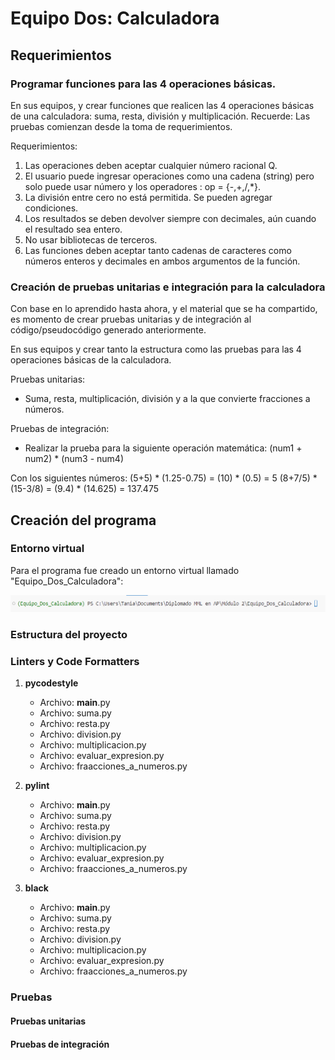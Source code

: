 # Equipo Dos: Calculadora

## Requerimientos

### Programar funciones para las 4 operaciones básicas.

En sus equipos, y crear funciones que realicen las 4 operaciones básicas de una calculadora: suma, resta, división y multiplicación.
Recuerde: Las pruebas comienzan desde la toma de requerimientos.

Requerimientos:

1. Las operaciones deben aceptar cualquier número racional Q.
2. El usuario puede ingresar operaciones como una cadena (string) pero solo puede usar número y los operadores : op = {-,+,/,*}.
3. La división entre cero no está permitida. Se pueden agregar condiciones.
4. Los resultados se deben devolver siempre con decimales, aún cuando el resultado sea entero.
5. No usar bibliotecas de terceros.
6. Las funciones deben aceptar tanto cadenas de caracteres como números enteros y decimales en ambos argumentos de la función.

### Creación de pruebas unitarias e integración para la calculadora

Con base en lo aprendido hasta ahora, y el material que se ha compartido, es momento de crear pruebas unitarias y de integración al código/pseudocódigo generado anteriormente.

En sus equipos y crear tanto la estructura como las pruebas para las 4 operaciones básicas de la calculadora.

Pruebas unitarias:

* Suma, resta, multiplicación, división y a la que convierte fracciones a números.

Pruebas de integración:

* Realizar la prueba para la siguiente operación matemática: (num1 + num2) * (num3 - num4) 

Con los siguientes números:
(5+5) * (1.25-0.75) = (10) * (0.5) = 5
(8+7/5) * (15-3/8) = (9.4) * (14.625) = 137.475

## Creación del programa

### Entorno virtual

Para el programa fue creado un entorno virtual llamado "Equipo_Dos_Calculadora":

 ![entorno_virtual](imagenes/entorno_virtual.png)

### Estructura del proyecto

### Linters y Code Formatters

1. **pycodestyle**
    * Archivo: __main__.py
    * Archivo: suma.py
    * Archivo: resta.py
    * Archivo: division.py
    * Archivo: multiplicacion.py
    * Archivo: evaluar_expresion.py
    * Archivo: fraacciones_a_numeros.py

2. **pylint**
    * Archivo: __main__.py
    * Archivo: suma.py
    * Archivo: resta.py
    * Archivo: division.py
    * Archivo: multiplicacion.py
    * Archivo: evaluar_expresion.py
    * Archivo: fraacciones_a_numeros.py

3. **black**
    * Archivo: __main__.py
    * Archivo: suma.py
    * Archivo: resta.py
    * Archivo: division.py
    * Archivo: multiplicacion.py
    * Archivo: evaluar_expresion.py
    * Archivo: fraacciones_a_numeros.py

### Pruebas

#### Pruebas unitarias

#### Pruebas de integración